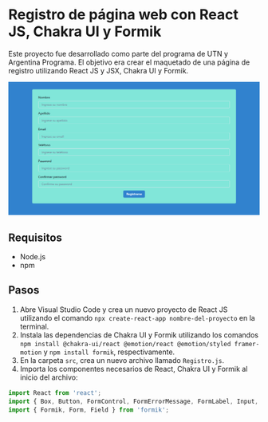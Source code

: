 # Registro de página web con React JS, Chakra UI y Formik

Este proyecto fue desarrollado como parte del programa de UTN y Argentina Programa. El objetivo era crear el maquetado de una página de registro utilizando React JS y JSX, Chakra UI y Formik.

![Logo de mi proyecto](./src/img/logo.png)

## Requisitos

- Node.js
- npm

## Pasos

1. Abre Visual Studio Code y crea un nuevo proyecto de React JS utilizando el comando `npx create-react-app nombre-del-proyecto` en la terminal.
2. Instala las dependencias de Chakra UI y Formik utilizando los comandos `npm install @chakra-ui/react @emotion/react @emotion/styled framer-motion` y `npm install formik`, respectivamente.
3. En la carpeta `src`, crea un nuevo archivo llamado `Registro.js`.
4. Importa los componentes necesarios de React, Chakra UI y Formik al inicio del archivo:

```jsx
import React from 'react';
import { Box, Button, FormControl, FormErrorMessage, FormLabel, Input, VStack } from '@chakra-ui/react';
import { Formik, Form, Field } from 'formik';
